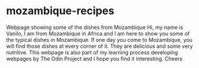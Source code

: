 # mozambique-recipes
Webpage showing some of the dishes from Mozambique
Hi, my name is Vanilo, I am from Mozambique in Africa and I am here to show you some of the typical dishes in Mozambique. If one day you come to Mozambique, you will find those dishes at every corner of it. They are delicious and some very nutritive.
This webpage is also part of my learning process developing webpages by The Odin Project and I hope you find it interesting. Cheers